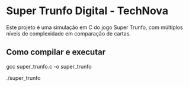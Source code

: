 # Super Trunfo Digital - TechNova

Este projeto é uma simulação em C do jogo Super Trunfo, com múltiplos níveis de complexidade em comparação de cartas.

## Como compilar e executar

gcc super_trunfo.c -o super_trunfo

./super_trunfo
